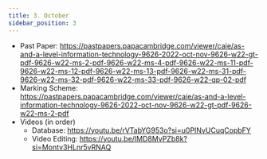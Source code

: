 ```yaml
---
title: 3. October
sidebar_position: 3
---
```


- Past Paper: https://pastpapers.papacambridge.com/viewer/caie/as-and-a-level-information-technology-9626-2022-oct-nov-9626-w22-gt-pdf-9626-w22-ms-2-pdf-9626-w22-ms-4-pdf-9626-w22-ms-11-pdf-9626-w22-ms-12-pdf-9626-w22-ms-13-pdf-9626-w22-ms-31-pdf-9626-w22-ms-32-pdf-9626-w22-ms-33-pdf-9626-w22-qp-02-pdf
- Marking Scheme: https://pastpapers.papacambridge.com/viewer/caie/as-and-a-level-information-technology-9626-2022-oct-nov-9626-w22-gt-pdf-9626-w22-ms-2-pdf
- Videos (in order)
    - Database: https://youtu.be/rVTabYG953o?si=u0PINvUCuqCopbFY
    - Video Editing: https://youtu.be/IMD8MvPZb8k?si=Montv3HLnr5vRNAQ
